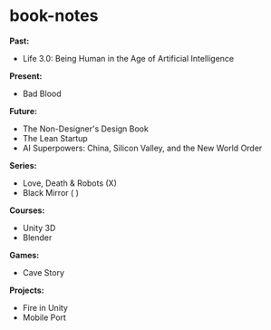 # book-notes

<b> Past: </b>
<ul>
  <li>Life 3.0: Being Human in the Age of Artificial Intelligence</li>
</ul>

<b> Present: </b>
<ul>
    <li> Bad Blood </li>
</ul>

<b> Future: </b>
<ul> 
  <li> The Non-Designer's Design Book </li>
  <li> The Lean Startup </li>
  <li> AI Superpowers: China, Silicon Valley, and the New World Order </li>
</ul>

<b> Series: </b>
<ul>
  <li>Love, Death & Robots (X)</li>
  <li>Black Mirror ( )</li>
</ul>

<b> Courses: </b>
<ul>
  <li>Unity 3D</li>
  <li>Blender</li>
</ul>

<b> Games: </b>
<ul>
  <li>Cave Story</li>
</ul>

<b> Projects: </b>
<ul>
  <li>Fire in Unity</li>
  <li>Mobile Port</li>
</ul>
